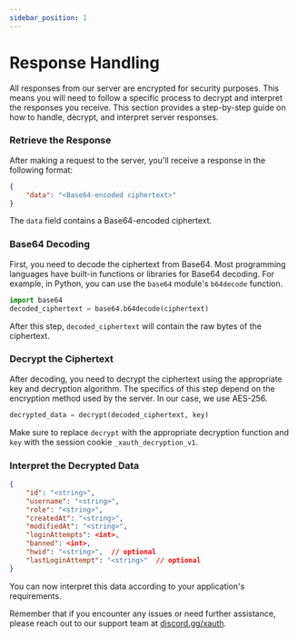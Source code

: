 ```yaml
---
sidebar_position: 1
---
```

# Response Handling

All responses from our server are encrypted for security purposes. This means you will need to follow a specific process to decrypt and interpret the responses you receive. This section provides a step-by-step guide on how to handle, decrypt, and interpret server responses.

### Retrieve the Response
After making a request to the server, you'll receive a response in the following format:

```json
{
    "data": "<Base64-encoded ciphertext>"
}
```

The `data` field contains a Base64-encoded ciphertext.

### Base64 Decoding

First, you need to decode the ciphertext from Base64. Most programming languages have built-in functions or libraries for Base64 decoding. For example, in Python, you can use the `base64` module's `b64decode` function.

```py
import base64
decoded_ciphertext = base64.b64decode(ciphertext)
```

After this step, `decoded_ciphertext` will contain the raw bytes of the ciphertext.

### Decrypt the Ciphertext
After decoding, you need to decrypt the ciphertext using the appropriate key and decryption algorithm. The specifics of this step depend on the encryption method used by the server. In our case, we use AES-256.

```py
decrypted_data = decrypt(decoded_ciphertext, key)
```

Make sure to replace `decrypt` with the appropriate decryption function and `key` with the session cookie `_xauth_decryption_v1`.

### Interpret the Decrypted Data
```json
{
    "id": "<string>",
    "username": "<string>",
    "role": "<string>",
    "createdAt": "<string>",
    "modifiedAt": "<string>",
    "loginAttempts": <int>,
    "banned": <int>,
    "hwid": "<string>",  // optional
    "lastLoginAttempt": "<string>"  // optional
}
```

You can now interpret this data according to your application's requirements.

Remember that if you encounter any issues or need further assistance, please reach out to our support team at [discord.gg/xauth](https://discord.gg/xauth).

